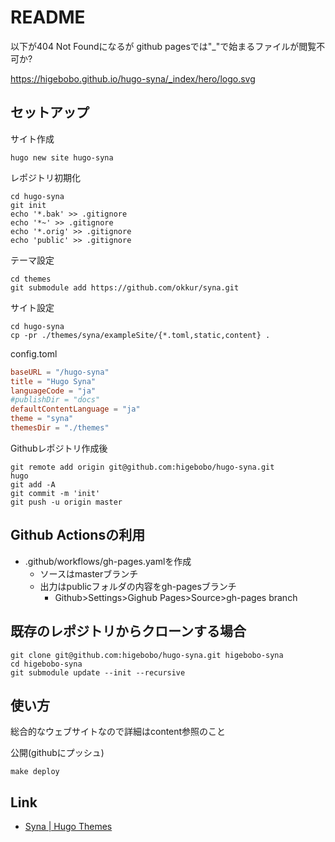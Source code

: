 # README

以下が404 Not Foundになるが github pagesでは"_"で始まるファイルが閲覧不可か?

https://higebobo.github.io/hugo-syna/_index/hero/logo.svg

## セットアップ

サイト作成

```shell
hugo new site hugo-syna
```

レポジトリ初期化

```shell
cd hugo-syna
git init
echo '*.bak' >> .gitignore
echo '*~' >> .gitignore
echo '*.orig' >> .gitignore
echo 'public' >> .gitignore
```

テーマ設定

```shell
cd themes 
git submodule add https://github.com/okkur/syna.git
```

サイト設定

```shell
cd hugo-syna
cp -pr ./themes/syna/exampleSite/{*.toml,static,content} .
```

config.toml

```toml
baseURL = "/hugo-syna"
title = "Hugo Syna"
languageCode = "ja"
#publishDir = "docs"
defaultContentLanguage = "ja"
theme = "syna"
themesDir = "./themes"
```

Githubレポジトリ作成後

```shell
git remote add origin git@github.com:higebobo/hugo-syna.git
hugo
git add -A
git commit -m 'init'
git push -u origin master
```

## Github Actionsの利用

* .github/workflows/gh-pages.yamlを作成
    * ソースはmasterブランチ
    * 出力はpublicフォルダの内容をgh-pagesブランチ
        * Github>Settings>Gighub Pages>Source>gh-pages branch

## 既存のレポジトリからクローンする場合

```shell
git clone git@github.com:higebobo/hugo-syna.git higebobo-syna
cd higebobo-syna
git submodule update --init --recursive
```

## 使い方

総合的なウェブサイトなので詳細はcontent参照のこと

公開(githubにプッシュ)

```shell
make deploy
```

## Link

* [Syna \| Hugo Themes](https://themes.gohugo.io/syna/)
